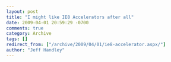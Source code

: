 ```yaml
---
layout: post
title: "I might like IE8 Accelerators after all"
date: 2009-04-01 20:59:29 -0700
comments: true
category: Archive
tags: []
redirect_from: ["/archive/2009/04/01/ie8-accelerator.aspx/"]
author: "Jeff Handley"
---
```


